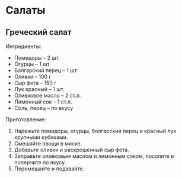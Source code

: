 # Салаты

## Греческий салат

Ингредиенты:
- Помидоры – 2 шт.
- Огурцы – 1 шт.
- Болгарский перец – 1 шт.
- Оливки – 100 г
- Сыр фета – 150 г
- Лук красный – 1 шт.
- Оливковое масло – 2 ст.л.
- Лимонный сок – 1 ст.л.
- Соль, перец – по вкусу

Приготовление:
1. Нарежьте помидоры, огурцы, болгарский перец и красный лук крупными кубиками.
2. Смешайте овощи в миске.
3. Добавьте оливки и раскрошенный сыр фета.
4. Заправьте оливковым маслом и лимонным соком, посолите и поперчите по вкусу.
5. Перемешайте и подавайте.
